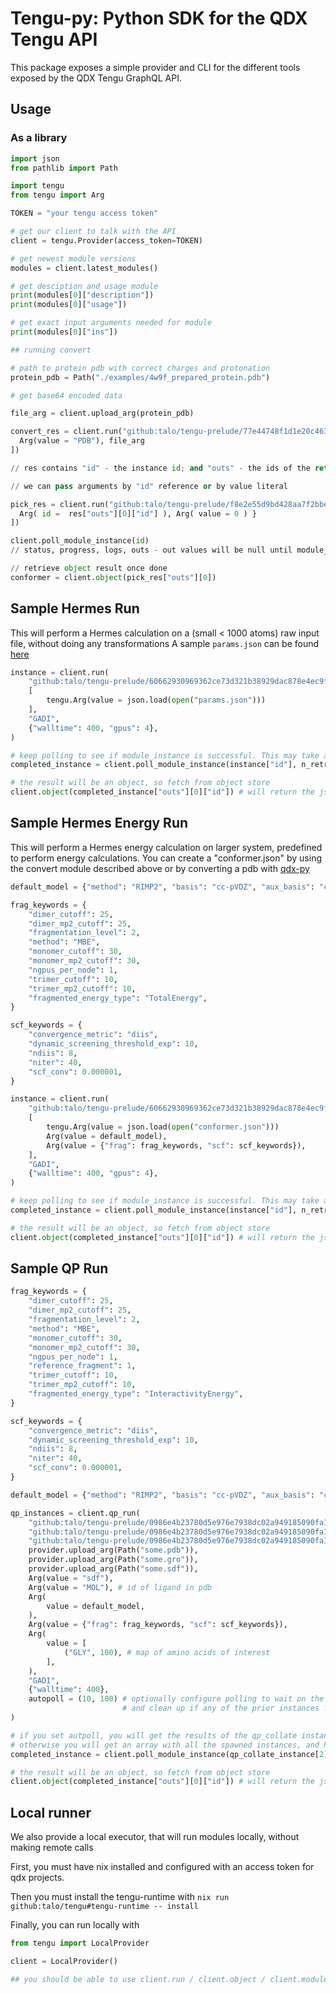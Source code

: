 # Tengu-py: Python SDK for the QDX Tengu API

This package exposes a simple provider and CLI for the different tools exposed by the QDX Tengu GraphQL API.

## Usage

### As a library

```python
import json
from pathlib import Path

import tengu
from tengu import Arg

TOKEN = "your tengu access token"

# get our client to talk with the API
client = tengu.Provider(access_token=TOKEN)

# get newest module versions
modules = client.latest_modules()

# get desciption and usage module
print(modules[0]["description"])
print(modules[0]["usage"])

# get exact input arguments needed for module
print(modules[0]["ins"])

## running convert

# path to protein pdb with correct charges and protonation
protein_pdb = Path("./examples/4w9f_prepared_protein.pdb")

# get base64 encoded data

file_arg = client.upload_arg(protein_pdb)

convert_res = client.run("github:talo/tengu-prelude/77e44748f1d1e20c463ef34cc40178d4f656ef0a#convert", [
  Arg(value = "PDB"), file_arg
])

// res contains "id" - the instance id; and "outs" - the ids of the return values

// we can pass arguments by "id" reference or by value literal

pick_res = client.run("github:talo/tengu-prelude/f8e2e55d9bd428aa7f2bbe3f87c24775fa592b10#pick_conformer", [
  Arg( id =  res["outs"][0]["id"] ), Arg( value = 0 ) }
])

client.poll_module_instance(id)
// status, progress, logs, outs - out values will be null until module_instance is done

// retrieve object result once done
conformer = client.object(pick_res["outs"][0])
```

## Sample Hermes Run

This will perform a Hermes calculation on a (small < 1000 atoms) raw input file, without doing any transformations
A sample `params.json` can be found [here](https://talo.github.io/qdx-common/qdx_common/qc/struct.Params.html#example)

```python
instance = client.run(
    "github:talo/tengu-prelude/60662930969362ce73d321b38929dac878e4ec9f#hermes_raw",
    [
        tengu.Arg(value = json.load(open("params.json")))
    ],
    "GADI",
    {"walltime": 400, "gpus": 4},
)

# keep polling to see if module_instance is successful. This may take a while
completed_instance = client.poll_module_instance(instance["id"], n_retries=10, poll_rate=100)

# the result will be an object, so fetch from object store
client.object(completed_instance["outs"][0]["id"]) # will return the json energy results
```

## Sample Hermes Energy Run

This will perform a Hermes energy calculation on larger system, predefined to perform energy calculations.
You can create a "conformer.json" by using the convert module described above or by converting a pdb with [qdx-py](https://pypi.org/project/qdx-py/)

```python
default_model = {"method": "RIMP2", "basis": "cc-pVDZ", "aux_basis": "cc-pVDZ-RIFIT", "frag_enabled": True}

frag_keywords = {
    "dimer_cutoff": 25,
    "dimer_mp2_cutoff": 25,
    "fragmentation_level": 2,
    "method": "MBE",
    "monomer_cutoff": 30,
    "monomer_mp2_cutoff": 30,
    "ngpus_per_node": 1,
    "trimer_cutoff": 10,
    "trimer_mp2_cutoff": 10,
    "fragmented_energy_type": "TotalEnergy",
}

scf_keywords = {
    "convergence_metric": "diis",
    "dynamic_screening_threshold_exp": 10,
    "ndiis": 8,
    "niter": 40,
    "scf_conv": 0.000001,
}

instance = client.run(
    "github:talo/tengu-prelude/60662930969362ce73d321b38929dac878e4ec9f#hermes_energy",
    [
        tengu.Arg(value = json.load(open("conformer.json")))
        Arg(value = default_model),
        Arg(value = {"frag": frag_keywords, "scf": scf_keywords}),
    ],
    "GADI",
    {"walltime": 400, "gpus": 4},
)

# keep polling to see if module_instance is successful. This may take a while, > 10 mins
completed_instance = client.poll_module_instance(instance["id"], n_retries=10, poll_rate=100)

# the result will be an object, so fetch from object store
client.object(completed_instance["outs"][0]["id"]) # will return the json energy results
```

## Sample QP Run

```python
frag_keywords = {
    "dimer_cutoff": 25,
    "dimer_mp2_cutoff": 25,
    "fragmentation_level": 2,
    "method": "MBE",
    "monomer_cutoff": 30,
    "monomer_mp2_cutoff": 30,
    "ngpus_per_node": 1,
    "reference_fragment": 1,
    "trimer_cutoff": 10,
    "trimer_mp2_cutoff": 10,
    "fragmented_energy_type": "InteractivityEnergy",
}

scf_keywords = {
    "convergence_metric": "diis",
    "dynamic_screening_threshold_exp": 10,
    "ndiis": 8,
    "niter": 40,
    "scf_conv": 0.000001,
}

default_model = {"method": "RIMP2", "basis": "cc-pVDZ", "aux_basis": "cc-pVDZ-RIFIT", "frag_enabled": True}

qp_instances = client.qp_run(
    "github:talo/tengu-prelude/0986e4b23780d5e976e7938dc02a949185090fa1#qp_gen_inputs",
    "github:talo/tengu-prelude/0986e4b23780d5e976e7938dc02a949185090fa1#hermes_energy",
    "github:talo/tengu-prelude/0986e4b23780d5e976e7938dc02a949185090fa1#qp_collate",
    provider.upload_arg(Path("some.pdb")),
    provider.upload_arg(Path("some.gro")),
    provider.upload_arg(Path("some.sdf")),
    Arg(value = "sdf"),
    Arg(value = "MOL"), # id of ligand in pdb
    Arg(
        value = default_model,
    ),
    Arg(value = {"frag": frag_keywords, "scf": scf_keywords}),
    Arg(
        value = [
            ("GLY", 100), # map of amino acids of interest
        ],
    ),
    "GADI",
    {"walltime": 400},
    autopoll = (10, 100) # optionally configure polling to wait on the final instance,
                         # and clean up if any of the prior instances fails
)

# if you set autpoll, you will get the results of the qp_collate instance,
# otherwise you will get an array with all the spawned instances, and have to poll manually
completed_instance = client.poll_module_instance(qp_collate_instance[2]["id"])

# the result will be an object, so fetch from object store
client.object(completed_instance["outs"][0]["id"]) # will return the json qp results
```

## Local runner

We also provide a local executor, that will run modules locally, without making remote calls

First, you must have nix installed and configured with an access token for qdx projects.

Then you must install the tengu-runtime with `nix run github:talo/tengu#tengu-runtime -- install`

Finally, you can run locally with

```python
from tengu import LocalProvider

client = LocalProvider()

## you should be able to use client.run / client.object / client.module_instance / client.poll_module instance as normal
```
